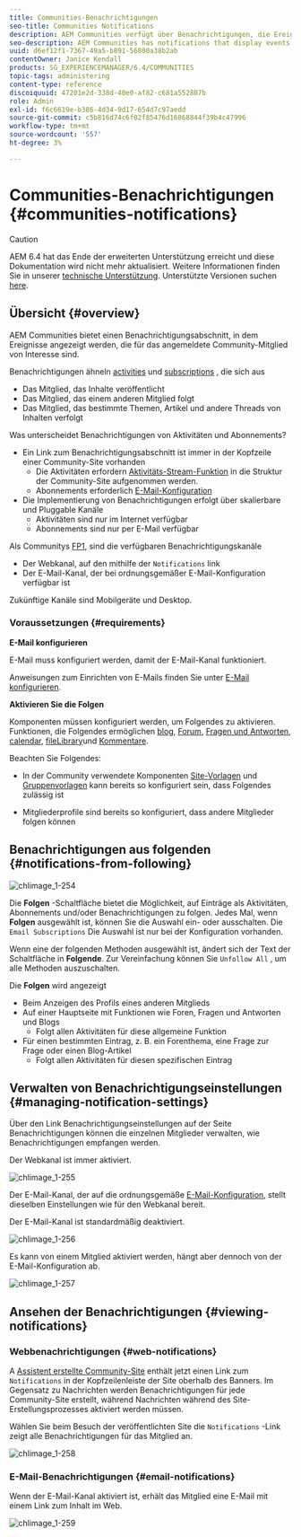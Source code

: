 ```yaml
---
title: Communities-Benachrichtigungen
seo-title: Communities Notifications
description: AEM Communities verfügt über Benachrichtigungen, die Ereignisse anzeigen, die für das angemeldete Community-Mitglied von Interesse sind
seo-description: AEM Communities has notifications that display events of interest to the signed-in community member
uuid: d6ef12f1-7367-49a5-b891-56800a38b2ab
contentOwner: Janice Kendall
products: SG_EXPERIENCEMANAGER/6.4/COMMUNITIES
topic-tags: administering
content-type: reference
discoiquuid: 47201e2d-338d-40e0-af82-c681a552807b
role: Admin
exl-id: f6c6619e-b386-4d34-9d17-654d7c97aedd
source-git-commit: c5b816d74c6f02f85476d16868844f39b4c47996
workflow-type: tm+mt
source-wordcount: '557'
ht-degree: 3%

---
```


# Communities-Benachrichtigungen {#communities-notifications}

>[!CAUTION]
>
>AEM 6.4 hat das Ende der erweiterten Unterstützung erreicht und diese Dokumentation wird nicht mehr aktualisiert. Weitere Informationen finden Sie in unserer [technische Unterstützung](https://helpx.adobe.com/de/support/programs/eol-matrix.html). Unterstützte Versionen suchen [here](https://experienceleague.adobe.com/docs/?lang=de).

## Übersicht {#overview}

AEM Communities bietet einen Benachrichtigungsabschnitt, in dem Ereignisse angezeigt werden, die für das angemeldete Community-Mitglied von Interesse sind.

Benachrichtigungen ähneln [activities](essentials-activities.md) und [subscriptions](subscriptions.md) , die sich aus

* Das Mitglied, das Inhalte veröffentlicht
* Das Mitglied, das einem anderen Mitglied folgt
* Das Mitglied, das bestimmte Themen, Artikel und andere Threads von Inhalten verfolgt

Was unterscheidet Benachrichtigungen von Aktivitäten und Abonnements?

* Ein Link zum Benachrichtigungsabschnitt ist immer in der Kopfzeile einer Community-Site vorhanden
   * Die Aktivitäten erfordern [Aktivitäts-Stream-Funktion](functions.md#activity-stream-function) in die Struktur der Community-Site aufgenommen werden.
   * Abonnements erforderlich [E-Mail-Konfiguration](email.md)
* Die Implementierung von Benachrichtigungen erfolgt über skalierbare und Pluggable Kanäle
   * Aktivitäten sind nur im Internet verfügbar
   * Abonnements sind nur per E-Mail verfügbar

Als Communitys [FP1](deploy-communities.md#latestfeaturepack), sind die verfügbaren Benachrichtigungskanäle

* Der Webkanal, auf den mithilfe der `Notifications` link
* Der E-Mail-Kanal, der bei ordnungsgemäßer E-Mail-Konfiguration verfügbar ist

Zukünftige Kanäle sind Mobilgeräte und Desktop.

### Voraussetzungen {#requirements}

**E-Mail konfigurieren**

E-Mail muss konfiguriert werden, damit der E-Mail-Kanal funktioniert.

Anweisungen zum Einrichten von E-Mails finden Sie unter [E-Mail konfigurieren](analytics.md).

**Aktivieren Sie die Folgen**

Komponenten müssen konfiguriert werden, um Folgendes zu aktivieren. Funktionen, die Folgendes ermöglichen [blog](blog-feature.md), [Forum](forum.md), [Fragen und Antworten](working-with-qna.md), [calendar](calendar.md), [fileLibrary](file-library.md)und [Kommentare](comments.md).

Beachten Sie Folgendes:

* In der Community verwendete Komponenten [Site-Vorlagen](sites.md) und [Gruppenvorlagen](tools-groups.md) kann bereits so konfiguriert sein, dass Folgendes zulässig ist

* Mitgliederprofile sind bereits so konfiguriert, dass andere Mitglieder folgen können

## Benachrichtigungen aus folgenden {#notifications-from-following}

![chlimage_1-254](assets/chlimage_1-254.png)

Die **Folgen** -Schaltfläche bietet die Möglichkeit, auf Einträge als Aktivitäten, Abonnements und/oder Benachrichtigungen zu folgen. Jedes Mal, wenn **Folgen** ausgewählt ist, können Sie die Auswahl ein- oder ausschalten. Die `Email Subscriptions` Die Auswahl ist nur bei der Konfiguration vorhanden.

Wenn eine der folgenden Methoden ausgewählt ist, ändert sich der Text der Schaltfläche in **Folgende**. Zur Vereinfachung können Sie `Unfollow All` , um alle Methoden auszuschalten.

Die **Folgen** wird angezeigt

* Beim Anzeigen des Profils eines anderen Mitglieds
* Auf einer Hauptseite mit Funktionen wie Foren, Fragen und Antworten und Blogs
   * Folgt allen Aktivitäten für diese allgemeine Funktion
* Für einen bestimmten Eintrag, z. B. ein Forenthema, eine Frage zur Frage oder einen Blog-Artikel
   * Folgt allen Aktivitäten für diesen spezifischen Eintrag

## Verwalten von Benachrichtigungseinstellungen {#managing-notification-settings}

Über den Link Benachrichtigungseinstellungen auf der Seite Benachrichtigungen können die einzelnen Mitglieder verwalten, wie Benachrichtigungen empfangen werden.

Der Webkanal ist immer aktiviert.

![chlimage_1-255](assets/chlimage_1-255.png)

Der E-Mail-Kanal, der auf die ordnungsgemäße [E-Mail-Konfiguration](email.md), stellt dieselben Einstellungen wie für den Webkanal bereit.

Der E-Mail-Kanal ist standardmäßig deaktiviert.

![chlimage_1-256](assets/chlimage_1-256.png)

Es kann von einem Mitglied aktiviert werden, hängt aber dennoch von der E-Mail-Konfiguration ab.

![chlimage_1-257](assets/chlimage_1-257.png)

## Ansehen der Benachrichtigungen {#viewing-notifications}

### Webbenachrichtigungen {#web-notifications}

A [Assistent erstellte Community-Site](sites-console.md) enthält jetzt einen Link zum `Notifications` in der Kopfzeilenleiste der Site oberhalb des Banners. Im Gegensatz zu Nachrichten werden Benachrichtigungen für jede Community-Site erstellt, während Nachrichten während des Site-Erstellungsprozesses aktiviert werden müssen.

Wählen Sie beim Besuch der veröffentlichten Site die `Notifications` -Link zeigt alle Benachrichtigungen für das Mitglied an.

![chlimage_1-258](assets/chlimage_1-258.png)

### E-Mail-Benachrichtigungen {#email-notifications}

Wenn der E-Mail-Kanal aktiviert ist, erhält das Mitglied eine E-Mail mit einem Link zum Inhalt im Web.

![chlimage_1-259](assets/chlimage_1-259.png)
